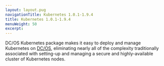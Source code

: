 ```yaml
---
layout: layout.pug
navigationTitle: Kubernetes 1.0.1-1.9.4
title: Kubernetes 1.0.1-1.9.4
menuWeight: 50
excerpt:
---
```


<!-- The source repo for this topic is https://github.com/mesosphere/dcos-kubernetes -->


DC/OS Kubernetes package makes it easy to deploy and manage Kubernetes on [DC/OS](https://mesosphere.com/product/), eliminating nearly all of the complexity traditionally associated with setting-up and managing a secure and highly-available cluster of Kubernetes nodes.
